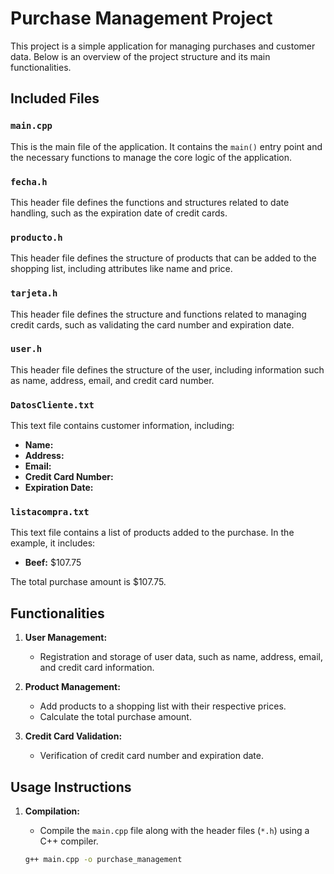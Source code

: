 # Purchase Management Project

This project is a simple application for managing purchases and customer data. Below is an overview of the project structure and its main functionalities.

## Included Files

### `main.cpp`
This is the main file of the application. It contains the `main()` entry point and the necessary functions to manage the core logic of the application.

### `fecha.h`
This header file defines the functions and structures related to date handling, such as the expiration date of credit cards.

### `producto.h`
This header file defines the structure of products that can be added to the shopping list, including attributes like name and price.

### `tarjeta.h`
This header file defines the structure and functions related to managing credit cards, such as validating the card number and expiration date.

### `user.h`
This header file defines the structure of the user, including information such as name, address, email, and credit card number.

### `DatosCliente.txt`
This text file contains customer information, including:

- **Name:** 
- **Address:** 
- **Email:** 
- **Credit Card Number:** 
- **Expiration Date:** 

### `listacompra.txt`
This text file contains a list of products added to the purchase. In the example, it includes:

- **Beef:** $107.75

The total purchase amount is $107.75.

## Functionalities

1. **User Management:**
   - Registration and storage of user data, such as name, address, email, and credit card information.

2. **Product Management:**
   - Add products to a shopping list with their respective prices.
   - Calculate the total purchase amount.

3. **Credit Card Validation:**
   - Verification of credit card number and expiration date.

## Usage Instructions

1. **Compilation:**
   - Compile the `main.cpp` file along with the header files (`*.h`) using a C++ compiler.

   ```bash
   g++ main.cpp -o purchase_management
